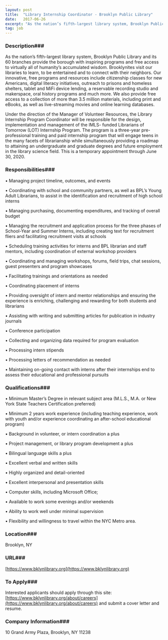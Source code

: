 ```yaml
---
layout: post
title:  "Library Internship Coordinator - Brooklyn Public Library"
date:   2017-06-26
excerpt: "As the nation’s fifth-largest library system, Brooklyn Public Library and its 60 branches provide the borough with inspiring programs and free access to virtually all of humanity’s accumulated wisdom. Brooklynites visit our libraries to learn, to be entertained and to connect with their neighbors. Our innovative, free programs and resources..."
tag: job
---
```


### Description###

As the nation’s fifth-largest library system, Brooklyn Public Library and its 60 branches provide the borough with inspiring programs and free access to virtually all of humanity’s accumulated wisdom. Brooklynites visit our libraries to learn, to be entertained and to connect with their neighbors. Our innovative, free programs and resources include citizenship classes for new Americans, digital literacy initiatives, outreach to prisons and homeless shelters, tablet and MiFi device lending, a reservable recording studio and makerspace, oral history programs and much more. We also provide free access to a collection of more than 3.5 million materials, including print and eBooks, as well as live-streaming movies and online learning databases.

Under the direction of the Manager of Volunteer Resources, the Library Internship Program Coordinator will be responsible for the design, implementation and management of the IMLS- funded Librarians of Tomorrow (LOT) Internship Program. The program is a three-year pre-professional training and paid internship program that will engage teens in the many facets of librarianship while simultaneously providing a roadmap to attaining an undergraduate and graduate degrees and future employment in the library science field.  This is a temporary appointment through June 30, 2020.



### Responsibilities###


• 	Managing project timeline, outcomes, and events

• 	Coordinating with school and community partners, as well as BPL’s Young Adult Librarians, to assist in the identification and recruitment of high school interns

• 	Managing purchasing, documenting expenditures, and tracking of overall budget

• 	Managing the recruitment and application process for the three phases of  School-Year and Summer Interns, including creating text for recruitment fliers and facilitating recruitment visits at schools

• 	Scheduling training activities for interns and BPL librarian and staff mentors, including coordination of external workshop providers

• 	Coordinating and managing workshops, forums, field trips, chat sessions, guest presenters and program showcases

• 	Facilitating trainings and orientations as needed

• 	Coordinating placement of  interns

• 	Providing oversight of  intern and mentor relationships and ensuring the experience is enriching, challenging and rewarding for both students and librarians

• 	Assisting with writing and submitting articles for publication in industry journals

• 	Conference participation

• 	Collecting and organizing data required for program evaluation 

• 	Processing intern stipends

• 	Processing letters of recommendation as needed

• 	Maintaining on-going contact with interns after their internships end to assess their educational and professional pursuits



### Qualifications###


• 	Minimum Master’s Degree in relevant subject area (M.L.S., M.A. or New York State Teachers Certification preferred)

• 	Minimum 2 years work experience (including teaching experience, work with youth and/or experience coordinating an after-school educational program)

• 	Background in volunteer, or intern coordination a plus

• 	Project management, or library program development a plus

• 	Bilingual language skills a plus

• 	Excellent verbal and written skills

• 	Highly organized and detail-oriented

• 	Excellent interpersonal and presentation skills

• 	Computer skills, including Microsoft Office;

• 	Available to work some evenings and/or weekends

• 	Ability to work well under minimal supervision

• 	Flexibility and willingness to travel within the NYC Metro area.





### Location###

Brooklyn, NY


### URL###

[https://www.bklynlibrary.org](https://www.bklynlibrary.org)

### To Apply###

Interested applicants should apply through this site: [https://www.bklynlibrary.org/about/careers](https://www.bklynlibrary.org/about/careers) and submit a cover letter and resume.


### Company Information###

10 Grand Army Plaza, Brooklyn, NY 11238



